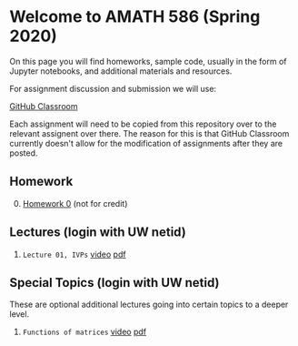 # Welcome to AMATH 586 (Spring 2020)

On this page you will find homeworks, sample code, usually in the form of Jupyter notebooks, and additional materials and resources.

For assignment discussion and submission we will use:

[GitHub Classroom](https://classroom.github.com/classrooms/62567303-trogdoncourses-586-2020)

Each assignment will need to be copied from this repository over to the relevant assignent over there.  The reason for this is that GitHub Classroom currently doesn't allow for the modification of assignments after they are posted.

## Homework

0. [Homework 0](https://classroom.github.com/a/rDLLhBFD) (not for credit)

## Lectures (login with UW netid)

1. `Lecture 01, IVPs`  [video](https://uw.hosted.panopto.com/Panopto/Pages/Viewer.aspx?id=24fca6dd-6e76-4271-8104-ab8b0175c88c) [pdf](https://drive.google.com/file/d/14Ho6iEnkWzIEtOnlZQVvjbMuwVVuqP2Y/view?usp=sharing)

## Special Topics (login with UW netid)

These are optional additional lectures going into certain topics to a deeper level.

1. `Functions of matrices` [video](https://uw.hosted.panopto.com/Panopto/Pages/Viewer.aspx?id=00023efe-9869-4f96-a597-ab8d01462ef4) [pdf](https://drive.google.com/file/d/1qTbgft-jEanOGP019TV96yvk9CqrDPjk/view?usp=sharing)
